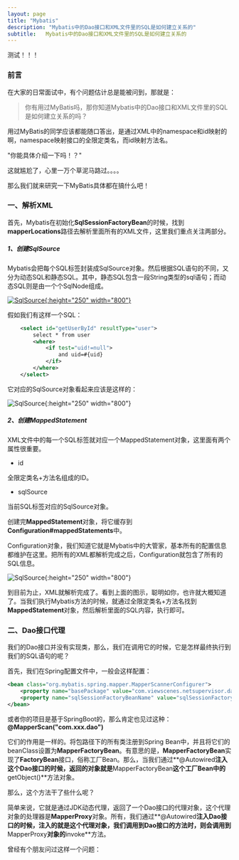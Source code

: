 ```yaml
---
layout: page
title: "Mybatis"
description: "Mybatis中的Dao接口和XML文件里的SQL是如何建立关系的"
subtitle:  	Mybatis中的Dao接口和XML文件里的SQL是如何建立关系的
---
```

测试！！！

### 前言

在大家的日常面试中，有个问题估计总是能被问到，那就是：

>你有用过MyBatis吗，那你知道Mybatis中的Dao接口和XML文件里的SQL是如何建立关系的吗？

用过MyBatis的同学应该都能随口答出，是通过XML中的namespace和id映射的啊，namespace映射接口的全限定类名，而id映射方法名。

"你能具体介绍一下吗！？"

这就尴尬了，心里一万个草泥马路过。。。。

那么我们就来研究一下MyBatis具体都在搞什么吧！

### 一、解析XML

首先，Mybatis在初始化**SqlSessionFactoryBean**的时候，找到**mapperLocations**路径去解析里面所有的XML文件，这里我们重点关注两部分。

##### 1、创建SqlSource

Mybatis会把每个SQL标签封装成SqlSource对象。然后根据SQL语句的不同，又分为动态SQL和静态SQL。其中，静态SQL包含一段String类型的sql语句；而动态SQL则是由一个个SqlNode组成。

[![SqlSource](https://zhouyy.top/img/mybatis1.png){:height="250" width="800"}](https://zhouyy.top/img/mybatis1.png)

假如我们有这样一个SQL：

```xml
    <select id="getUserById" resultType="user">
    	select * from user
    	<where>
    		<if test="uid!=null">
    			and uid=#{uid}
    		</if>
    	</where>
    </select>
```

它对应的SqlSource对象看起来应该是这样的：

![SqlSource](https://zhouyy.top/img/mybatis2.png){:height="250" width="800"}

##### 2、创建MappedStatement

XML文件中的每一个SQL标签就对应一个MappedStatement对象，这里面有两个属性很重要。

- id

全限定类名+方法名组成的ID。

- sqlSource

当前SQL标签对应的SqlSource对象。

创建完**MappedStatement**对象，将它缓存到**Configuration#mappedStatements**中。

Configuration对象，我们知道它就是Mybatis中的大管家，基本所有的配置信息都维护在这里。把所有的XML都解析完成之后，Configuration就包含了所有的SQL信息。

![SqlSource](https://zhouyy.top/img/mybatis3.png){:height="250" width="800"}

到目前为止，XML就解析完成了。看到上面的图示，聪明如你，也许就大概知道了。当我们执行Mybatis方法的时候，就通过全限定类名+方法名找到**MappedStatement**对象，然后解析里面的SQL内容，执行即可。

### 二、Dao接口代理

我们的Dao接口并没有实现类，那么，我们在调用它的时候，它是怎样最终执行到我们的SQL语句的呢？

首先，我们在Spring配置文件中，一般会这样配置：

```xml
<bean class="org.mybatis.spring.mapper.MapperScannerConfigurer">
	<property name="basePackage" value="com.viewscenes.netsupervisor.dao" />
	<property name="sqlSessionFactoryBeanName" value="sqlSessionFactory"></property>
</bean>
```

或者你的项目是基于SpringBoot的，那么肯定也见过这种：**@MapperScan("com.xxx.dao")**

它们的作用是一样的。将包路径下的所有类注册到Spring Bean中，并且将它们的beanClass设置为**MapperFactoryBean**。有意思的是，**MapperFactoryBean**实现了**FactoryBean**接口，俗称工厂Bean。那么，当我们通过**@Autowired**注入这个Dao接口的时候，返回的对象就是**MapperFactoryBean**这个工厂Bean中的**getObject()**方法对象。

那么，这个方法干了些什么呢？

简单来说，它就是通过JDK动态代理，返回了一个Dao接口的代理对象，这个代理对象的处理器是**MapperProxy**对象。所有，我们通过**@Autowired**注入Dao接口的时候，注入的就是这个代理对象，我们调用到Dao接口的方法时，则会调用到**MapperProxy**对象的**invoke**方法。

曾经有个朋友问过这样一个问题：